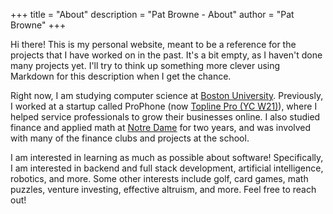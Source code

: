 +++
title = "About"
description = "Pat Browne - About"
author = "Pat Browne"
+++

Hi there! This is my personal website, meant to be a reference for the projects that I have worked on in the past. It's a bit empty, as I haven't done many projects yet. I'll try to think up something more clever using Markdown for this description when I get the chance.

Right now, I am studying computer science at [Boston University](https://bu.edu). Previously, I worked at a startup called ProPhone (now [Topline Pro (YC W21)](https://www.toplinepro.com/)), where I helped service professionals to grow their businesses online. I also studied finance and applied math at [Notre Dame](nd.edu) for two years, and was involved with many of the finance clubs and projects at the school.

I am interested in learning as much as possible about software! Specifically, I am interested in backend and full stack development, artificial intelligence, robotics, and more. Some other interests include golf, card games, math puzzles, venture investing, effective altruism, and more. Feel free to reach out!